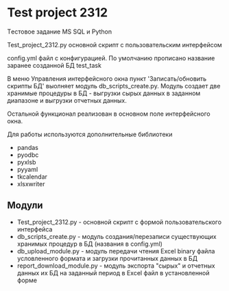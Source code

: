 # Test project 2312

Tестовое задание MS SQL и Python 

Test_project_2312.py основной скрипт с пользовательским интерфейсом

config.yml файл с конфигурацией. По умолчанию прописано название заранее созданной БД test_task

В меню Управления интерфейсного окна пункт 'Записать/обновить скрипты БД' выолняет модуль db_scripts_create.py. Модуль создает две хранимые процедуры в БД - выгрузки сырых данных в заданном диапазоне и выгрузки отчетных данных.

Остальной функционал реализован в основном поле интерфейсного окна.

Для работы используются дополнительные библиотеки

* pandas
* pyodbc
* pyxlsb
* pyyaml
* tkcalendar
* xlsxwriter

## Модули
* Test_project_2312.py - основной скрипт с формой пользовательского интерфейса
* db_scripts_create.py - модуль создания/перезаписи существующих хранимых процедур в БД (названия в config.yml)
* db_upload_module.py - модуль передачи чтения Excel binary файла условленного формата и загрузки прочитанных данных в БД
* report_download_module.py - модуль экспорта "сырых" и отчетных данных их БД на заданный период в Excel файл в установленной форме
